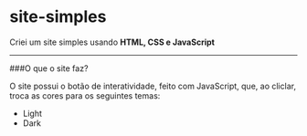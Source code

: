 # site-simples
 
Criei um site simples usando **HTML, CSS e JavaScript**

---

###O que o site faz?

O site possui o botão de interatividade, feito com JavaScript, que, ao cliclar, troca as cores para os seguintes temas:

- Light
- Dark


